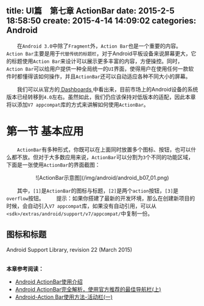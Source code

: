 title: UI篇　第七章 ActionBar
date: 2015-2-5 18:58:50
create: 2015-4-14 14:09:02
categories: Android
---
　　在`Android 3.0`中除了`Fragment`外，`Action Bar`也是一个重要的内容。
　　`Action Bar`主要是用于`代替传统的标题栏`，对于Android平板设备来说屏幕更大，它的标题使用`Action Bar`来设计可以展示更多丰富的内容，方便操控。同时，`Action Bar`可以给用户提供一种全局统一的`UI`界面，使得用户在使用任何一款软件时都懂得该如何操作，并且`ActionBar`还可以自动适应各种不同大小的屏幕。

　　我们可以从官方的[ Dashboards ](http://developer.android.com/about/dashboards/index.html)中看出来，目前市场上的Android设备的系统版本已经转移到`4.0`左右。虽然如此，我们仍应该保持对低版本的适配，因此本章将以添加`V7 appcompat`库的方式来讲解如何使用`ActionBar`。

# 第一节 基本应用 #

　　`ActionBar`有多种形式，你既可以在上面同时放置多个图标、按钮，也可以什么都不放。但对于大多数应用来说，`ActionBar`可以分割为`3`个不同的功能区域，下面是一张使用`ActionBar`的界面截图：

<center>
![ActionBar示意图](/img/android/android_b07_01.png)
</center>

　　其中，`[1]`是`ActionBar`的图标与标题，`[2]`是两个`action`按钮，`[3]`是`overflow`按钮。
　　提示：如果你搭建了最新的开发环境，那么在创建新项目的时候，会自动引入`V7 appcompat`库，如果没有自动引用，可以从`<sdk>/extras/android/support/v7/appcompat/`中复制一份。

## 图标和标题 ##

Android Support Library, revision 22 (March 2015)


<br>**本章参考阅读：**
- [Android ActionBar使用介绍](http://blog.csdn.net/wangjinyu501/article/details/9360801)
- [Android ActionBar完全解析，使用官方推荐的最佳导航栏(上)](http://blog.csdn.net/guolin_blog/article/details/18234477)
- [Android-Action Bar使用方法-活动栏(一)](http://www.oschina.net/question/54100_34400)








<br><br>